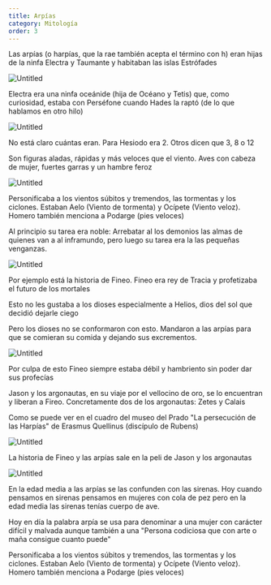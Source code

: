 ```yaml
---
title: Arpías
category: Mitología
order: 3
---
```


Las arpías (o harpías, que la rae también acepta el término con h) eran hijas de la ninfa Electra y Taumante y habitaban las islas Estrófades

![Untitled]({{site.baseurl}}/images/Arpi%CC%81as%20db65430309ed4510a69e2da2970bc372/Estrofades_-_Google_Maps.png)

Electra era una ninfa oceánide (hija de Océano y Tetis) que, como curiosidad, estaba con Perséfone cuando Hades la raptó (de lo que hablamos en otro hilo)

![Untitled]({{site.baseurl}}/images/Arpi%CC%81as%20db65430309ed4510a69e2da2970bc372/Tieck__Elektra__1824_-_Electra__oceanide__-_Wikipedia__la_enciclopedia_libre.png)

No está claro cuántas eran. Para Hesiodo era 2. Otros dicen que 3, 8 o 12

Son figuras aladas, rápidas y más veloces que el viento. Aves con cabeza de mujer, fuertes garras y un hambre feroz

![Untitled]({{site.baseurl}}/images/Arpi%CC%81as%20db65430309ed4510a69e2da2970bc372/ARPIA_jpg__378369_.png)

Personificaba a los vientos súbitos y tremendos, las tormentas y los ciclones. Estaban Aelo (Viento de tormenta) y Ocípete (Viento veloz). Homero también menciona a Podarge (pies veloces)

Al principio su tarea era noble: Arrebatar al los demonios las almas de quienes van a al inframundo, pero luego su tarea era la las pequeñas venganzas.

![Untitled]({{site.baseurl}}/images/Arpi%CC%81as%20db65430309ed4510a69e2da2970bc372/File_Harpyie_JPG_-_Wikimedia_Commons.png)

Por ejemplo está la historia de Fineo. Fineo era rey de Tracia y profetizaba el futuro de los mortales

Esto no les gustaba a los dioses especialmente a Helios, dios del sol que decidió dejarle ciego

Pero los dioses no se conformaron con esto. Mandaron a las arpías para que se comieran su comida y dejando sus excrementos.

![Untitled]({{site.baseurl}}/images/Arpi%CC%81as%20db65430309ed4510a69e2da2970bc372/Phineus_Boreads_Louvre_G364_-_Fineo_-_Wikipedia__la_enciclopedia_libre.png)

Por culpa de esto Fineo siempre estaba débil y hambriento sin poder dar sus profecías

Jason y los argonautas, en su viaje por el vellocino de oro, se lo encuentran y liberan a Fireo. Concretamente dos de los argonautas: Zetes y Calais

Como se puede ver en el cuadro del museo del Prado "La persecución de las Harpías" de Erasmus Quellinus (discípulo de Rubens)

![Untitled]({{site.baseurl}}/images/Arpi%CC%81as%20db65430309ed4510a69e2da2970bc372/Erasmus_Quellinus__II_-_La_persecucion_de_las_Harpias__1630_jpg__29513051_.png)

La historia de Fineo y las arpías sale en la peli de Jason y los argonautas

![Untitled]({{site.baseurl}}/images/Arpi%CC%81as%20db65430309ed4510a69e2da2970bc372/_Jason_and_the_Argonauts_.png)

En la edad media a las arpías se las confunden con las sirenas. Hoy cuando pensamos en sirenas pensamos en mujeres con cola de pez pero en la edad media las sirenas tenías cuerpo de ave.

Hoy en día la palabra arpía se usa para denominar a una mujer con carácter difícil y malvada aunque también a una "Persona codiciosa que con arte o maña consigue cuanto puede"

Personificaba a los vientos súbitos y tremendos, las tormentas y los ciclones. Estaban Aelo (Viento de tormenta) y Ocípete (Viento veloz). Homero también menciona a Podarge (pies veloces)
